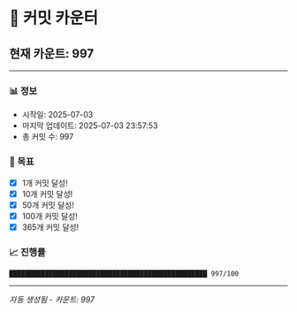# 🔢 커밋 카운터

## 현재 카운트: 997

---

### 📊 정보
- 시작일: 2025-07-03
- 마지막 업데이트: 2025-07-03 23:57:53
- 총 커밋 수: 997

### 🎯 목표
- [x] 1개 커밋 달성!
- [x] 10개 커밋 달성!
- [x] 50개 커밋 달성!
- [x] 100개 커밋 달성!
- [x] 365개 커밋 달성!

### 📈 진행률
```
██████████████████████████████████████████████████ 997/100
```

---
*자동 생성됨 - 카운트: 997*
